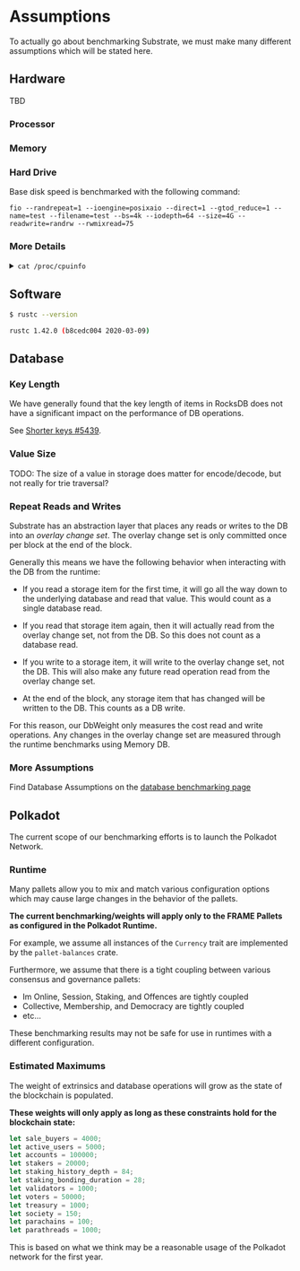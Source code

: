 # Assumptions

To actually go about benchmarking Substrate, we must make many different assumptions which will be stated here.

## Hardware

TBD

### Processor

### Memory

### Hard Drive

Base disk speed is benchmarked with the following command:

```
fio --randrepeat=1 --ioengine=posixaio --direct=1 --gtod_reduce=1 --name=test --filename=test --bs=4k --iodepth=64 --size=4G --readwrite=randrw --rwmixread=75
```

### More Details

<details>
<summary>
<code>cat /proc/cpuinfo</code>
</summary>


</details>

## Software

```bash
$ rustc --version

rustc 1.42.0 (b8cedc004 2020-03-09)
```

## Database

### Key Length

We have generally found that the key length of items in RocksDB does not have a significant impact on the performance of DB operations.

See [Shorter keys #5439](https://github.com/paritytech/substrate/pull/5439).

### Value Size

TODO: The size of a value in storage does matter for encode/decode, but not really for trie traversal?

### Repeat Reads and Writes

Substrate has an abstraction layer that places any reads or writes to the DB into an _overlay change set_. The overlay change set is only committed once per block at the end of the block.

Generally this means we have the following behavior when interacting with the DB from the runtime:

* If you read a storage item for the first time, it will go all the way down to the underlying database and read that value. This would count as a single database read.

* If you read that storage item again, then it will actually read from the overlay change set, not from the DB. So this does not count as a database read.

* If you write to a storage item, it will write to the overlay change set, not the DB. This will also make any future read operation read from the overlay change set.

* At the end of the block, any storage item that has changed will be written to the DB. This counts as a DB write.

For this reason, our DbWeight only measures the cost read and write operations. Any changes in the overlay change set are measured through the runtime benchmarks using Memory DB.

### More Assumptions

Find Database Assumptions on the [database benchmarking page](database.md)

## Polkadot

The current scope of our benchmarking efforts is to launch the Polkadot Network.

### Runtime

Many pallets allow you to mix and match various configuration options which may cause large changes in the behavior of the pallets.

**The current benchmarking/weights will apply only to the FRAME Pallets as configured in the Polkadot Runtime.**

For example, we assume all instances of the `Currency` trait are implemented by the `pallet-balances` crate.

Furthermore, we assume that there is a tight coupling between various consensus and governance pallets:

* Im Online, Session, Staking, and Offences are tightly coupled
* Collective, Membership, and Democracy are tightly coupled
* etc...

These benchmarking results may not be safe for use in runtimes with a different configuration.

### Estimated Maximums

The weight of extrinsics and database operations will grow as the state of the blockchain is populated.

**These weights will only apply as long as these constraints hold for the blockchain state:**

```js
let sale_buyers = 4000;
let active_users = 5000;
let accounts = 100000;
let stakers = 20000;
let staking_history_depth = 84;
let staking_bonding_duration = 28;
let validators = 1000;
let voters = 50000;
let treasury = 1000;
let society = 150;
let parachains = 100;
let parathreads = 1000;
```

This is based on what we think may be a reasonable usage of the Polkadot network for the first year.
